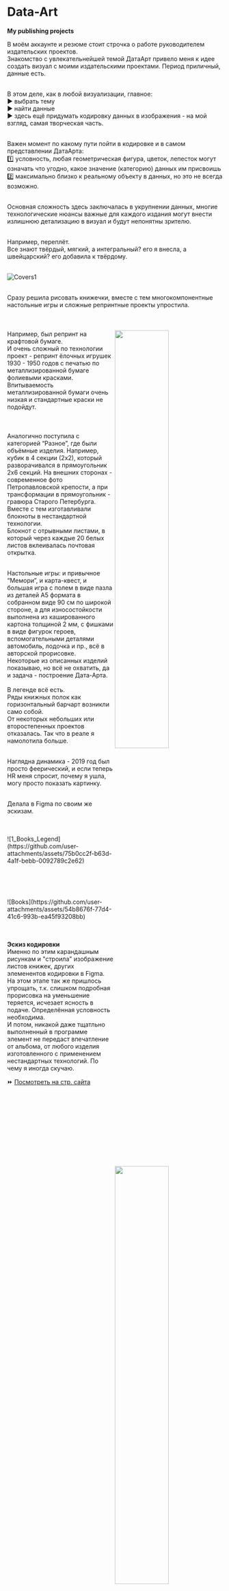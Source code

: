 # Data-Art
**My publishing projects**

В моём аккаунте и резюме стоит строчка о работе руководителем издательских проектов.<br>
Знакомство с увлекательнейшей темой ДатаАрт привело меня к идее создать визуал с моими издательскими проектами. 
Период приличный, данные есть.<br><br>

В этом деле, как в любой визуализации, главное:<br>
▶️ выбрать тему<br>
▶️ найти данные<br>
▶️ здесь ещё придумать кодировку данных в изображения - на мой взгляд, самая творческая часть.<br><br>

Важен момент по какому пути пойти в кодировке и в самом представлении ДатаАрта:<br>
1️⃣ условность, любая геометрическая фигура, цветок, лепесток могут означать что угодно, 
какое значение (категорию) данных им присвоишь<br>
2️⃣ максимально близко к реальному объекту в данных, но это не всегда возможно.<br><br>

Основная сложность здесь заключалась в укрупнении данных, многие технологические нюансы 
важные для каждого издания могут внести излишнюю детализацию в визуал и будут непонятны зрителю. <br><br>

Например, переплёт. <br>
Все знают твёрдый, мягкий, а интегральный? его я внесла, а швейцарский? его добавила к твёрдому. <br><br>

![Covers1](https://github.com/user-attachments/assets/af49ac32-1285-4328-957f-02ccdc8073a8)
<br><br>

Сразу решила рисовать книжечки, вместе с тем многокомпонентные настольные игры и сложные репринтные проекты упростила. <br><br>
<br>
<br>
<img align="right" src="https://github.com/user-attachments/assets/2407346a-9996-4385-9cf6-423bd8539a3c" width=50% height=50%> Например, был репринт на крафтовой бумаге. <br>
И очень сложный по технологии проект - репринт ёлочных игрушек 1930 - 1950 годов  с печатью по металлизированной бумаге фолиевыми красками. Впитываемость металлизированной бумаги очень низкая и стандартные краски не подойдут.<br><br> 
<br><br>
<img align="right" src="https://github.com/user-attachments/assets/28199c12-19c0-4d10-9827-7ecc82eb8767" width=50% height=50%> Аналогично поступила с категорией “Разное”, где были объёмные изделия. Например, кубик в 4 секции (2х2), который разворачивался в прямоугольник 2х6 секций. На внешних сторонах - современное фото Петропавловской крепости, а при трансформации в прямоугольник - гравюра Старого Петербурга.<br>
Вместе с тем изготавливали блокноты в нестандартной технологии.<br>
Блокнот с отрывными листами, в который через каждые 20 белых листов вклеивалась почтовая открытка.
<br><br>

Настольные игры: и привычное “Мемори”, и карта-квест, и большая игра с полем в виде пазла из деталей А5 формата в собранном виде 90 см по широкой стороне, а для износостойкости выполнена из кашированного картона толщиной 2 мм, с фишками в виде фигурок героев, вспомогательными деталями автомобиль, лодочка и пр., всё в авторской прорисовке.<br>
Некоторые из описанных изделий показываю, но всё не охватить, да и задача - построение Дата-Арта.<br><br>
В легенде всё есть.<br>
Ряды книжных полок как горизонтальный барчарт возникли само собой.<br>
От некоторых небольших или второстепенных проектов отказалась. Так что в реале я намолотила больше.<br><br>

Наглядна динамика - 2019 год был просто феерический, и если теперь HR меня спросит, почему я ушла, могу просто показать картинку.<br><br>

Делала в Figma по своим же эскизам.<br><br>

<br>
![1_Books_Legend](https://github.com/user-attachments/assets/75b0cc2f-b63d-4a1f-bebb-0092789c2e62)

<br><br>

<br>
![Books](https://github.com/user-attachments/assets/54b8676f-77d4-41c6-993b-ea45f93208bb)
<br><br><br>


<img align="right" src="https://github.com/user-attachments/assets/b327b0c9-3786-40aa-b7c1-6076eea397d6" width=50% height=50%> **Эскиз кодировки**<br>
Именно по этим карандашным рисункам и "строила" изображение листов книжек, других элеменентов кодировки в Figma.
На этом этапе так же пришлось упрощать, т.к. слишком подробная прорисовка на уменьшение теряется, исчезает ясность в подаче.
Определённая условность необходима. <br>
И потом, никакой даже тщатльно выполненный в программе элемент не передаст впечатление от альбома, от любого изделия изготовленного с применением нестандартных технологий. По чему я иногда скучаю.

⏩ [Посмотреть на стр. сайта](https://elenatratsevskaya.github.io/Data-Art/)<br>





